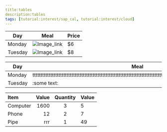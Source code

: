 ```yaml
---
title:tables
description:tables
tags: [tutorial:interest/sap_cal, tutorial:interest/cloud]
---
```




| Day     | Meal    | Price |
| --------|---------|-------|
| Monday  | ![Image_link](https://www.smallbusinesssaturdayuk.com/Images/Small-Business-Saturday-UK-Google-Plus.gif)   | $6    |
| Tuesday |![Image_link]( http://www.va.gov/OSDBU/images/business.png) | $8    |

| Day     | Meal    | Price |
| --------|---------|-------|
| Monday  |ttttttttttttttttttttttttttttttttttttttttttttttttttttttttttttttttttttttttttttttttttttttttttttttttttttttttttttttttttttttttttttttttt| $6    |
| Tuesday |:some text:| $8    |

Item      | Value | Quantity | Value   |
:-------- |-----: | :-------:| :-------|
Computer  | 1600  | 3        | 5       |
Phone     | 12    | 2        | 7       |
Pipe      | rrr   | 1        |49       |
